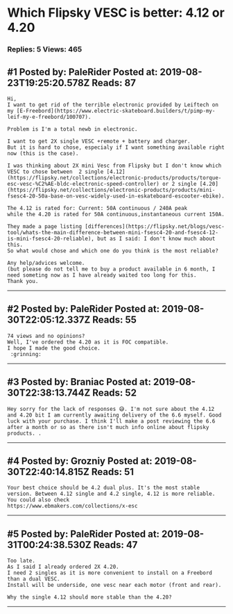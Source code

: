 # Which Flipsky VESC is better: 4.12 or 4.20

### Replies: 5 Views: 465

## \#1 Posted by: PaleRider Posted at: 2019-08-23T19:25:20.578Z Reads: 87

```
Hi,
I want to get rid of the terrible electronic provided by Leiftech on my [E-Freebord](https://www.electric-skateboard.builders/t/pimp-my-leif-my-e-freebord/100707).

Problem is I'm a total newb in electronic.

I want to get 2X single VESC +remote + battery and charger.
But it is hard to chose, especialy if I want something available right now (this is the case).

I was thinking about 2X mini Vesc from Flipsky but I don't know which VESC to chose between  2 single [4.12](https://flipsky.net/collections/electronic-products/products/torque-esc-vesc-%C2%AE-bldc-electronic-speed-controller) or 2 single [4.20](https://flipsky.net/collections/electronic-products/products/mini-fsesc4-20-50a-base-on-vesc-widely-used-in-eskateboard-escooter-ebike).

The 4.12 is rated for: Current: 50A continuous / 240A peak
while the 4.20 is rated for 50A continuous,instantaneous current 150A.

They made a page listing [differences](https://flipsky.net/blogs/vesc-tool/whats-the-main-difference-between-mini-fsesc4-20-and-fsesc4-12-is-mini-fsesc4-20-reliable), but as I said: I don't know much about this.
So what would chose and which one do you think is the most reliable?

Any help/advices welcome. 
(but please do not tell me to buy a product available in 6 month, I need someting now as I have already waited too long for this.
Thank you.
```

---
## \#2 Posted by: PaleRider Posted at: 2019-08-30T22:05:12.337Z Reads: 55

```
74 views and no opinions?
Well, I've ordered the 4.20 as it is FOC compatible.
I hope I made the good choice.
 :grinning:
```

---
## \#3 Posted by: Braniac Posted at: 2019-08-30T22:38:13.744Z Reads: 52

```
Hey sorry for the lack of responses 😅. I'm not sure about the 4.12 and 4.20 bit I am currently awaiting delivery of the 6.6 myself. Good luck with your purchase. I think I'll make a post reviewing the 6.6 after a month or so as there isn't much info online about flipsky products. .
```

---
## \#4 Posted by: Grozniy Posted at: 2019-08-30T22:40:14.815Z Reads: 51

```
Your best choice should be 4.2 dual plus. It's the most stable version. Between 4.12 single and 4.2 single, 4.12 is more reliable.
You could also check
https://www.ebmakers.com/collections/x-esc
```

---
## \#5 Posted by: PaleRider Posted at: 2019-08-31T00:24:38.530Z Reads: 47

```
Too late.
As I said I already ordered 2X 4.20. 
I need 2 singles as it is more convenient to install on a Freebord than a dual VESC.
Install will be underside, one vesc near each motor (front and rear).

Why the single 4.12 should more stable than the 4.20?
```

---
